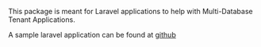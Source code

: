 This package is meant for Laravel applications to help with Multi-Database Tenant Applications.

A sample laravel application can be found at [github](https://github.com/gamerwalt/TodoMultitenantDemo)